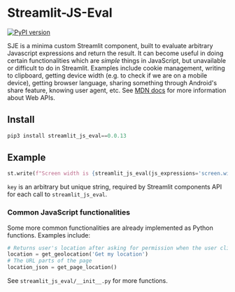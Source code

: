 # Streamlit-JS-Eval

[![PyPI version](https://badge.fury.io/py/streamlit_js_eval.svg)](https://badge.fury.io/py/streamlit_js_eval)

SJE is a minima custom Streamlit component, built to evaluate arbitrary Javascript expressions and return the result. It can become useful in doing certain functionalities which are _simple_ things in JavaScript, but unavailable or difficult to do in Streamlit. Examples include cookie management, writing to clipboard, getting device width (e.g. to check if we are on a mobile device), getting browser language, sharing something through Android's share feature, knowing user agent, etc. See [MDN docs](https://developer.mozilla.org/en-US/docs/Web/API) for more information about Web APIs. 

## Install

```python
pip3 install streamlit_js_eval==0.0.13
```

## Example

```python
st.write(f"Screen width is {streamlit_js_eval(js_expressions='screen.width', want_output = True, key = 'SCR')}")
```
`key` is an arbitrary but unique string, required by Streamlit components API for each call to `streamlit_js_eval`.

### Common JavaScript functionalities

Some more common functionalities are already implemented as Python functions. Examples include:

```python
# Returns user's location after asking for permission when the user clicks the generated link with the given tex
location = get_geolocation('Get my location')
# The URL parts of the page
location_json = get_page_location()
```

See `streamlit_js_eval/__init__.py` for more functions.
